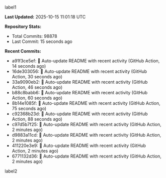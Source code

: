 
label1 
<!-- ACTIVITY_START -->
**Last Updated:** 2025-10-15 11:01:18 UTC

**Repository Stats:**
- Total Commits: 98878
- Last Commit: 15 seconds ago

**Recent Commits:**
- a91f3ce5ef: 🤖 Auto-update README with recent activity (GitHub Action, 14 seconds ago)
- 16de303056: 🤖 Auto-update README with recent activity (GitHub Action, 30 seconds ago)
- 33a9090eb2: 🤖 Auto-update README with recent activity (GitHub Action, 46 seconds ago)
- b88c8babb6: 🤖 Auto-update README with recent activity (GitHub Action, 60 seconds ago)
- 8b14e1085f: 🤖 Auto-update README with recent activity (GitHub Action, 75 seconds ago)
- c92368b23d: 🤖 Auto-update README with recent activity (GitHub Action, 88 seconds ago)
- c97d5b7f25: 🤖 Auto-update README with recent activity (GitHub Action, 2 minutes ago)
- d9883a11cd: 🤖 Auto-update README with recent activity (GitHub Action, 2 minutes ago)
- 411220e3e9: 🤖 Auto-update README with recent activity (GitHub Action, 2 minutes ago)
- 6771132d36: 🤖 Auto-update README with recent activity (GitHub Action, 2 minutes ago)
<!-- ACTIVITY_END -->

label2
